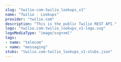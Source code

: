 ```yaml
---
slug: "twilio-com-twilio_lookups_v1"
name: "Twilio - Lookups"
provider: "twilio.com"
description: "This is the public Twilio REST API."
logo: "twilio.com-twilio_lookups_v1-logo.svg"
logoMediaType: "image/svg+xml"
tags:
- name: "telecom"
- name: "messaging"
stubs: "twilio.com-twilio_lookups_v1-stubs.json"
---
```

